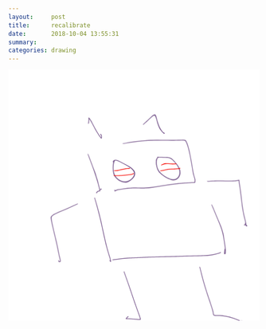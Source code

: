 ```yaml
---
layout:     post
title:      recalibrate
date:       2018-10-04 13:55:31
summary:    
categories: drawing
---
```

![recalibrate](/images/diary/recalibrate.png "me")
